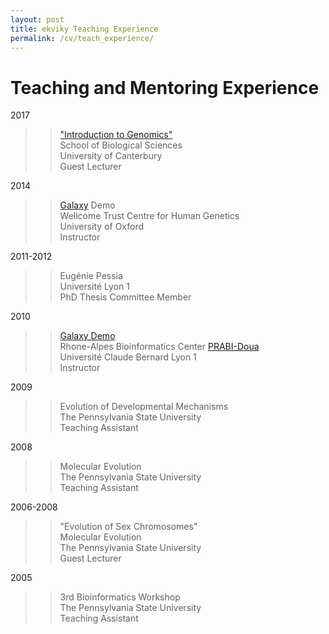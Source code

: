 ```yaml
---
layout: post
title: ekviky Teaching Experience
permalink: /cv/teach_experience/
---
```


# Teaching and Mentoring Experience

2017
>>[\"Introduction to Genomics\"](https://ekviky.github.io/genomics-intro/)  
>>School of Biological Sciences  
>>University of Canterbury  
>>Guest Lecturer  

2014
>>[Galaxy](https://usegalaxy.org/) Demo  
>>Wellcome Trust Centre for Human Genetics  
>>University of Oxford  
>>Instructor  

2011-2012
>>Eugénie Pessia  
>>Université Lyon 1  
>>PhD Thesis Committee Member  

2010
>>[Galaxy Demo](https://usegalaxy.org/u/kvik/p/prabi-demo)  
>>Rhone-Alpes Bioinformatics Center [PRABI-Doua](http://doua.prabi.fr/main/index)  
>>Université Claude Bernard Lyon 1  
>>Instructor

2009
>>Evolution of Developmental Mechanisms  
>>The Pennsylvania State University  
>>Teaching Assistant  

2008
>>Molecular Evolution  
>>The Pennsylvania State University  
>>Teaching Assistant  

2006-2008
>>\"Evolution of Sex Chromosomes\"  
>>Molecular Evolution  
>>The Pennsylvania State University  
>>Guest Lecturer  

2005
>>3rd Bioinformatics Workshop  
>>The Pennsylvania State University  
>>Teaching Assistant
